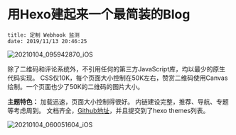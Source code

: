# 用Hexo建起来一个最简装的Blog

```
title: 定制 Webhook 监测
date: 2019/11/13 20:46:25
```

![20210104_095942870_iOS](http://xknife.oss-cn-beijing.aliyuncs.com/20210104_095942870_iOS.jpg)

除了二维码和评论系统外，不引用任何的第三方JavaScript库，均以最少的原生代码实现。
CSS仅10K，每个页面大小控制在50K左右，赞赏二维码使用Canvas绘制。一个页面也少了50K的二维码的图片大小。

**主题特色：**
加载迅速，页面大小控制得很好。
内链建设完整，推荐、导航、专题等考虑周到。
文档齐全，[Github地址](https://github.com/geektutu/hexo-theme-geektutu)，并且提交到了hexo themes列表。

![20210104_060051604_iOS](http://oss.xknife.net/20210104_060051604_iOS.jpg)